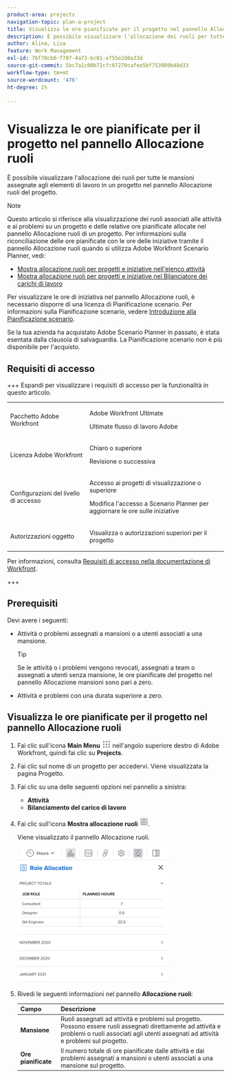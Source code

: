 ```yaml
---
product-area: projects
navigation-topic: plan-a-project
title: Visualizza le ore pianificate per il progetto nel pannello Allocazione ruoli
description: È possibile visualizzare l'allocazione dei ruoli per tutte le mansioni assegnate agli elementi di lavoro in un progetto nel pannello Allocazione ruoli del progetto.
author: Alina, Lisa
feature: Work Management
exl-id: 76f70cb6-f707-4a73-bc81-e755e2d0a33d
source-git-commit: 5bc7a1c00b72cfc07270cafee5bf753989b48d33
workflow-type: tm+mt
source-wordcount: '476'
ht-degree: 1%

---
```


# Visualizza le ore pianificate per il progetto nel pannello Allocazione ruoli

È possibile visualizzare l&#39;allocazione dei ruoli per tutte le mansioni assegnate agli elementi di lavoro in un progetto nel pannello Allocazione ruoli del progetto.

>[!NOTE]
>
>Questo articolo si riferisce alla visualizzazione dei ruoli associati alle attività e ai problemi su un progetto e delle relative ore pianificate allocate nel pannello Allocazione ruoli di un progetto. Per informazioni sulla riconciliazione delle ore pianificate con le ore delle iniziative tramite il pannello Allocazione ruoli quando si utilizza Adobe Workfront Scenario Planner, vedi:
>
>* [Mostra allocazione ruoli per progetti e iniziative nell&#39;elenco attività](../../../scenario-planner/show-role-allocation-task-list-nwe.md)
>* [Mostra allocazione ruoli per progetti e iniziative nel Bilanciatore dei carichi di lavoro](../../../scenario-planner/show-role-allocation-workload-balancer.md)
>
>  Per visualizzare le ore di iniziativa nel pannello Allocazione ruoli, è necessario disporre di una licenza di Pianificazione scenario. Per informazioni sulla Pianificazione scenario, vedere [Introduzione alla Pianificazione scenario](../../../scenario-planner/get-started-with-scenario-planning.md).
>
>Se la tua azienda ha acquistato Adobe Scenario Planner in passato, è stata esentata dalla clausola di salvaguardia. La Pianificazione scenario non è più disponibile per l&#39;acquisto.

## Requisiti di accesso

+++ Espandi per visualizzare i requisiti di accesso per la funzionalità in questo articolo. 

<table style="table-layout:auto"> 
 <col> 
 <col> 
 <tbody> 
  <tr> 
   <td role="rowheader">Pacchetto Adobe Workfront</td> 
   <td> <p>Adobe Workfront Ultimate</p>
   <p>Ultimate flusso di lavoro Adobe</p>
    </td> 
  </tr> 
  <tr> 
   <td role="rowheader">Licenza Adobe Workfront</td> 
   <td> 
   <p>Chiaro o superiore</p>
   <p>Revisione o successiva</p> </td> 
  </tr> 
  <tr> 
   <td role="rowheader">Configurazioni del livello di accesso</td> 
   <td> <p>Accesso ai progetti di visualizzazione o superiore</p>
   <p>Modifica l'accesso a Scenario Planner per aggiornare le ore sulle iniziative</p>
   </td> 
  </tr> 
  <tr> 
   <td role="rowheader">Autorizzazioni oggetto</td> 
   <td> <p>Visualizza o autorizzazioni superiori per il progetto</p> </td> 
  </tr> 
 </tbody> 
</table>

Per informazioni, consulta [Requisiti di accesso nella documentazione di Workfront](/help/quicksilver/administration-and-setup/add-users/access-levels-and-object-permissions/access-level-requirements-in-documentation.md).

+++

<!--Old:

able style="table-layout:auto"> 
 <col> 
 <col> 
 <tbody> 
  <tr> 
   <td role="rowheader">Adobe Workfront plan*</td> 
   <td> <p>Any </p> </td> 
  </tr> 
  <tr> 
   <td role="rowheader">Adobe Workfront license*</td> 
   <td> <p>Review or higher</p> </td> 
  </tr> 
  <tr> 
   <td role="rowheader">Access level configurations*</td> 
   <td> <p>View or higher access to Projects</p> <p>If you still don't have access, ask your Workfront administrator if they set additional restrictions in your access level. For information on how a Workfront administrator can modify your access level, see <a href="../../../administration-and-setup/add-users/configure-and-grant-access/create-modify-access-levels.md" class="MCXref xref">Create or modify custom access levels</a>.</p> </td> 
  </tr> 
  <tr> 
   <td role="rowheader">Object permissions</td> 
   <td> <p>View or higher permissions on the project</p> <p>For information on requesting additional access, see <a href="../../../workfront-basics/grant-and-request-access-to-objects/request-access.md" class="MCXref xref">Request access to objects </a>.</p> </td> 
  </tr> 
 </tbody> 
</table>-->

## Prerequisiti

Devi avere i seguenti:

* Attività o problemi assegnati a mansioni o a utenti associati a una mansione.

  >[!TIP]
  >
  >Se le attività o i problemi vengono revocati, assegnati a team o assegnati a utenti senza mansione, le ore pianificate del progetto nel pannello Allocazione mansioni sono pari a zero.

* Attività e problemi con una durata superiore a zero.

## Visualizza le ore pianificate per il progetto nel pannello Allocazione ruoli

1. Fai clic sull&#39;icona **Main Menu** ![Main Menu icon](assets/main-menu-icon.png) nell&#39;angolo superiore destro di Adobe Workfront, quindi fai clic su **Projects**.
1. Fai clic sul nome di un progetto per accedervi. Viene visualizzata la pagina Progetto.
1. Fai clic su una delle seguenti opzioni nel pannello a sinistra:

   * **Attività**
   * **Bilanciamento del carico di lavoro**

1. Fai clic sull&#39;icona **Mostra allocazione ruoli** ![Mostra icona allocazione ruoli](assets/show-role-allocation-icon.png).

   Viene visualizzato il pannello Allocazione ruoli.

   ![Pannello Allocazione ruoli con solo ore pianificate](assets/role-allocation-panel-planned-hours-only-350x316.png)

1. Rivedi le seguenti informazioni nel pannello **Allocazione ruoli**:

   | Campo | Descrizione |
   |---|---|
   | **Mansione** | Ruoli assegnati ad attività e problemi sul progetto. Possono essere ruoli assegnati direttamente ad attività e problemi o ruoli associati agli utenti assegnati ad attività e problemi sul progetto. |
   | **Ore pianificate** | Il numero totale di ore pianificate dalle attività e dai problemi assegnati a mansioni o utenti associati a una mansione sul progetto. |

